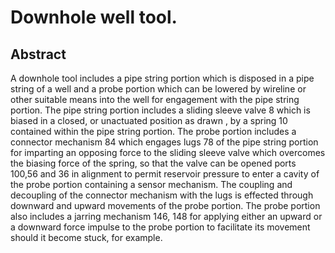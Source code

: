 # Downhole well tool.

## Abstract
A downhole tool includes a pipe string portion which is disposed in a pipe string of a well and a probe portion which can be lowered by wireline or other suitable means into the well for engagement with the pipe string portion. The pipe string portion includes a sliding sleeve valve 8 which is biased in a closed, or unactuated position as drawn , by a spring 10 contained within the pipe string portion. The probe portion includes a connector mechanism 84 which engages lugs 78 of the pipe string portion for imparting an opposing force to the sliding sleeve valve which overcomes the biasing force of the spring, so that the valve can be opened ports 100,56 and 36 in alignment to permit reservoir pressure to enter a cavity of the probe portion containing a sensor mechanism. The coupling and decoupling of the connector mechanism with the lugs is effected through downward and upward movements of the probe portion. The probe portion also includes a jarring mechanism 146, 148 for applying either an upward or a downward force impulse to the probe portion to facilitate its movement should it become stuck, for example.